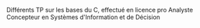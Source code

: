 Différents TP sur les bases du C, effectué en licence pro Analyste Concepteur en Systèmes d'Information et de Décision